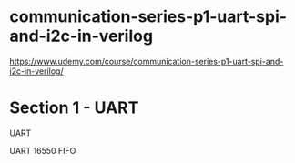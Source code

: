 # communication-series-p1-uart-spi-and-i2c-in-verilog

https://www.udemy.com/course/communication-series-p1-uart-spi-and-i2c-in-verilog/

# Section 1 - UART

UART

UART 16550
FIFO
